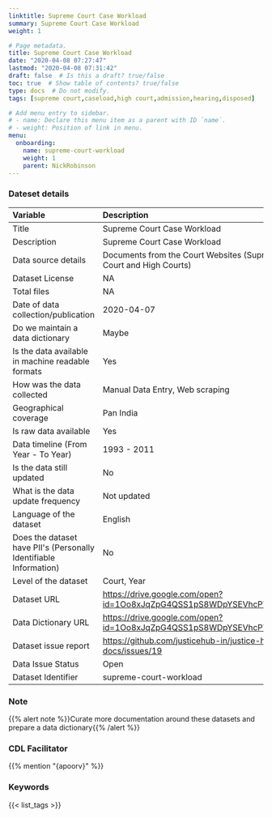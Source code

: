 ```yaml
---
linktitle: Supreme Court Case Workload
summary: Supreme Court Case Workload
weight: 1

# Page metadata.
title: Supreme Court Case Workload
date: "2020-04-08 07:27:47"
lastmod: "2020-04-08 07:31:42"
draft: false  # Is this a draft? true/false
toc: true  # Show table of contents? true/false
type: docs  # Do not modify.
tags: [supreme court,caseload,high court,admission,hearing,disposed]

# Add menu entry to sidebar.
# - name: Declare this menu item as a parent with ID `name`.
# - weight: Position of link in menu.
menu:
  onboarding:
    name: supreme-court-workload
    weight: 1
    parent: NickRobinson
---
```

### Dateset details
|Variable                                                          |Description                                                        |
|:-----------------------------------------------------------------|:------------------------------------------------------------------|
|Title                                                             |Supreme Court Case Workload                                        |
|Description                                                       |Supreme Court Case Workload                                        |
|Data source details                                               |Documents from the Court Websites (Supreme Court and High Courts)  |
|Dataset License                                                   |NA                                                                 |
|Total files                                                       |NA                                                                 |
|Date of data collection/publication                               |2020-04-07                                                         |
|Do we maintain a data dictionary                                  |Maybe                                                              |
|Is the data available in machine readable formats                 |Yes                                                                |
|How was the data collected                                        |Manual Data Entry, Web scraping                                    |
|Geographical coverage                                             |Pan India                                                          |
|Is raw data available                                             |Yes                                                                |
|Data timeline (From Year - To Year)                               |1993 - 2011                                                        |
|Is the data still updated                                         |No                                                                 |
|What is the data update frequency                                 |Not updated                                                        |
|Language of the dataset                                           |English                                                            |
|Does the dataset have PII's (Personally Identifiable Information) |No                                                                 |
|Level of the dataset                                              |Court, Year                                                        |
|Dataset URL                                                       |https://drive.google.com/open?id=1Oo8xJqZpG4QSS1pS8WDpYSEVhcPY6z5I |
|Data Dictionary URL                                               |https://drive.google.com/open?id=1Oo8xJqZpG4QSS1pS8WDpYSEVhcPY6z5I |
|Dataset issue report                                              |https://github.com/justicehub-in/justice-hub-docs/issues/19        |
|Data Issue Status                                                 |Open                                                               |
|Dataset Identifier                                                |supreme-court-workload                                             |


### Note
{{% alert note %}}Curate more documentation around these datasets and prepare a data dictionary{{% /alert %}}
### CDL Facilitator
{{% mention "{apoorv}" %}}
### Keywords
{{< list_tags >}}
